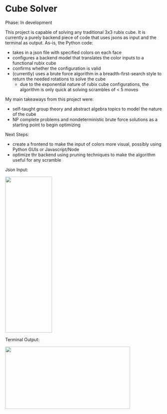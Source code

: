 # Cube Solver

Phase: In development

This project is capable of solving any traditional 3x3 rubix cube. It is currently a purely backend piece of code that uses jsons as input and the terminal as output. As-is, the Python code:

- takes in a json file with specified colors on each face
- configures a backend model that translates the color inputs to a functional rubix cube
- confirms whether the configuration is valid
- (currently) uses a brute force algorithm in a breadth-first-search style to return the needed rotations to solve the cube
  - due to the exponential nature of rubix cube configurations, the algorithm is only quick at solving scrambles of < 5 moves


My main takeaways from this project were:

- self-taught group theory and abstract algebra topics to model the nature of the cube
- NP complete problems and nondeterministic brute force solutions as a starting point to begin optimizing

Next Steps:
- create a frontend to make the input of colors more visual, possibly using Python GUIs or Javascript/Node
- optimize thr backend using pruning techniques to make the algorithm useful for any scramble

Json Input:

<img width="150" height="500" src="https://user-images.githubusercontent.com/90010213/147855448-8dd7d9f2-05be-4eb9-bc3e-0abcf1666cdf.png">

Terminal Output:

<img width="400" height="200" src="https://user-images.githubusercontent.com/90010213/147855349-edb5c9a3-caad-4d64-a971-d5b144556c07.png">

